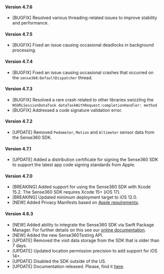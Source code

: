 #### Version 4.7.6
* [BUGFIX] Resolved various threading-related issues to improve stability and performance.

#### Version 4.7.5
* [BUGFIX] Fixed an issue causing occasional deadlocks in background processing.

#### Version 4.7.4
* [BUGFIX] Fixed an issue causing occasional crashes that occurred on the `sense360:DefaultDispatcher` thread.

#### Version 4.7.3
* [BUGFIX] Resolved a rare crash related to other libraries swizzling the `NSURLSessionDataTask dataTaskWithRequest:completionHandler: method`
* [BUGFIX] Addressed a code signature validation error.

#### Version 4.7.2
* [UPDATE] Removed `Pedometer`, `Motion` and `Altimeter` sensor data from the Sense360 SDK.

#### Version 4.7.1
* [UPDATE] Added a distribution certificate for signing the Sense360 SDK to support the latest app code signing standards from Apple.

#### Version 4.7.0
* [BREAKING] Added support for using the Sense360 SDK with Xcode 15.2. The Sense360 SDK requires Xcode 15+ (iOS 17).
* [BREAKING] Updated minimum deployment target to iOS 12.0.
* [NEW] Added Privacy Manifests based on [Apple requirements](https://developer.apple.com/documentation/bundleresources/privacy_manifest_files).

#### Version 4.6.3
* [NEW] Added ability to integrate the Sense360 SDK via Swift Package Manager. For further details on this see our [online documentation](https://docs.medallia.com/en/?resourceId=sense360-ios-adding-spm).
* [NEW] Added the new Sense360Testing API.
* [UPDATE] Removed the visit data storage from the SDK that is older than 7 days.
* [UPDATE] Updated location permission precision to add support for iOS 14+.
* [UPDATE] Disabled the SDK outside of the US.
* [UPDATE] Documentation released. Please, find it [here](https://docs.medallia.com/en/?resourceId=sense360-ios-getting-started).
